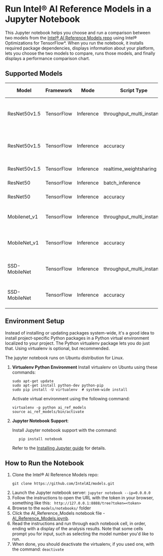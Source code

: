 # Run Intel® AI Reference Models in a Jupyter Notebook
 
This Jupyter notebook helps you choose and run a comparison between two models from the [Intel® AI Reference Models repo](https://github.com/IntelAI/models) using Intel® Optimizations for TensorFlow*. When you run the notebook, it installs required package dependencies, displays information about your platform, lets you choose the two models to compare, runs those models, and finally displays a performance comparison chart.
  
## Supported Models

| Model | Framework | Mode | Script Type | Supported Precisions |
| ----- | --------- | ---- | ----------- | -------------------- |
| ResNet50v1.5 | TensorFlow | Inference | throughput_multi_instance | [FP32, BFloat32, FP16, INT8, BFloat16](/quickstart/image_recognition/tensorflow/resnet50v1_5/inference/cpu) |
| ResNet50v1.5 | TensorFlow | Inference | accuracy | [FP32, BFloat32, FP16, INT8, BFloat16](/quickstart/image_recognition/tensorflow/resnet50v1_5/inference/cpu) |
| ResNet50v1.5 | TensorFlow | Inference | realtime_weightsharing | [INT8, BFloat16](/quickstart/image_recognition/tensorflow/resnet50v1_5/inference/cpu) |
| ResNet50 | TensorFlow | Inference | batch_inference | [FP32, INT8](/quickstart/image_recognition/tensorflow/resnet50/inference/cpu) |
| ResNet50 | TensorFlow | Inference | accuracy | [FP32, INT8](/quickstart/image_recognition/tensorflow/resnet50/inference/cpu) |
| Mobilenet_v1 | TensorFlow | Inference | throughput_multi_instance | [FP32, BFloat32, INT8, BFloat16](/quickstart/image_recognition/tensorflow/mobilenet_v1/inference/cpu) |
| MobileNet_v1 | TensorFlow | Inference | accuracy | [FP32, BFloat32, INT8, BFloat16](/quickstart/image_recognition/tensorflow/mobilenet_v1/inference/cpu) |
| SSD-MobileNet | TensorFlow | Inference | throughput_multi_instance | [FP32, BFloat32, INT8, BFloat16](/quickstart/object_detection/tensorflow/ssd-mobilenet/inference/cpu) |
| SSD-MobileNet | TensorFlow | Inference | accuracy | [FP32, BFloat32, INT8, BFloat16](/quickstart/object_detection/tensorflow/ssd-mobilenet/inference/cpu) |

## Environment Setup

Instead of installing or updating packages system-wide, it's a good idea to install project-specific Python packages in a Python virtual environment localized to your project. The Python virtualenv package lets you do just that.  Using virtualenv is optional, but recommended.

The jupyter notebook runs on Ubuntu distribution for Linux.

 1. **Virtualenv Python Environment**
       Install virtualenv on Ubuntu using these commands:
       ```
       sudo apt-get update
       sudo apt-get install python-dev python-pip
       sudo pip install -U virtualenv  # system-wide install
       ```

       Activate virtual environment using the following command:
       ```
       virtualenv -p python ai_ref_models
       source ai_ref_models/bin/activate
       ``` 

 2. **Jupyter Notebook Support**:

       Install Jupyter notebook support with the command:
       ```
          pip install notebook
       ```
       Refer to the [Installing Jupyter guide](https://jupyter.org/install) for details.


## How to Run the Notebook

1. Clone the Intel® AI Reference Models repo: 
   ```
   git clone https://github.com/IntelAI/models.git
   ```
2. Launch the Jupyter notebook server: `jupyter notebook --ip=0.0.0.0`
3. Follow the instructions to open the URL with the token in your browser, something like this: ` http://127.0.0.1:8888/tree?token=<token>`
4. Browse to the `models/notebooks/` folder
5. Click the AI_Reference_Models notebook file - [AI_Reference_Models.ipynb](https://github.com/IntelAI/models/notebooks/AI_Reference_Models.ipnyb).
6. Read the instructions and run through each notebook cell, in order, ending with a display of the analysis results. Note that some cells prompt you for input, such as selecting the model number you'd like to run.
7. When done, you should deactivate the virtualenv, if you used one, with the command: `deactivate`
